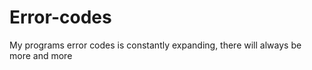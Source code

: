 # Error-codes
 My programs error codes
 is constantly expanding, there will always be more and more
